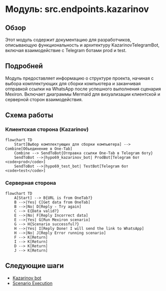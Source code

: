 # Модуль: src.endpoints.kazarinov

## Обзор

Этот модуль содержит документацию для разработчиков, описывающую функциональность и архитектуру KazarinovTelegramBot, включая взаимодействие с Telegram ботами prod и test.

## Подробней

Модуль предоставляет информацию о структуре проекта, начиная с выбора комплектующих для сборки компьютера и заканчивая отправкой ссылки на WhatsApp после успешного выполнения сценария Mexiron. Включает диаграммы Mermaid для визуализации клиентской и серверной сторон взаимодействия.

## Схема работы

### Клиентская сторона (Kazarinov)

```mermaid
flowchart TD
    Start[Выбор комплектующих для сборки компьютера] --> Combine[Объединение в One-Tab]
    Combine --> SendToBot{Отправка ссылки One-Tab в Telegram боту}
    SendToBot -->|hypo69_kazarinov_bot| ProdBot[Telegram бот <code>prod</code>]
    SendToBot -->|hypo69_test_bot| TestBot[Telegram бот <code>test</code>]
```

### Серверная сторона

```mermaid
flowchart TD
    A[Start] --> B{URL is from OneTab?}
    B -->|Yes| C[Get data from OneTab]
    B -->|No| D[Reply - Try again]
    C --> E{Data valid?}
    E -->|No| F[Reply Incorrect data]
    E -->|Yes| G[Run Mexiron scenario]
    G --> H{Scenario successful?}
    H -->|Yes| I[Reply Done! I will send the link to WhatsApp]
    H -->|No| J[Reply Error running scenario]
    F --> K[Return]
    I --> K[Return]
    D --> K[Return]
    J --> K[Return]
```

## Следующие шаги

- [Kazarinov bot](https://github.com/hypo69/hypotez/blob/master/src/endpoints/kazarinov/kazarinov_bot.md)
- [Scenario Execution](https://github.com/hypo69/hypotez/blob/master/src/endpoints/kazarinov/scenarios/README.MD)